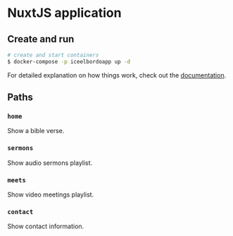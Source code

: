 # NuxtJS application

## Create and run

```bash
# create and start containers
$ docker-compose -p iceelbordoapp up -d
```

For detailed explanation on how things work, check out the [documentation](https://docs.docker.com/compose).

## Paths

### `home`

Show a bible verse.

### `sermons`

Show audio sermons playlist.

### `meets`

Show video meetings playlist.

### `contact`

Show contact information.
